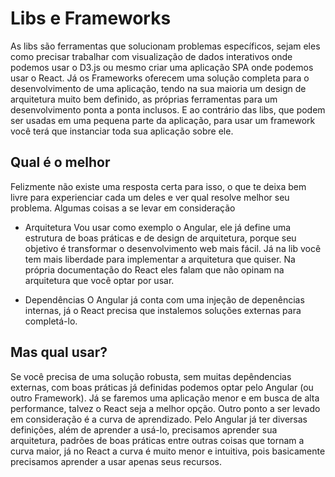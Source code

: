 # Libs e Frameworks

As libs são ferramentas que solucionam problemas específicos, sejam eles como precisar trabalhar com visualização de dados interativos onde podemos usar o D3.js
ou mesmo criar uma aplicação SPA onde podemos usar o React.
Já os Frameworks oferecem uma solução completa para o desenvolvimento de uma aplicação, tendo na sua maioria um design de arquitetura muito bem definido, as
próprias ferramentas para um desenvolvimento ponta a ponta inclusos. E ao contrário das libs, que podem ser usadas em uma pequena parte da aplicação, para usar
um framework você terá que instanciar toda sua aplicação sobre ele.

## Qual é o melhor

Felizmente não existe uma resposta certa para isso, o que te deixa bem livre para experienciar cada um deles e ver qual resolve melhor seu problema.
Algumas coisas a se levar em consideração

- Arquitetura
Vou usar como exemplo o Angular, ele já define uma estrutura de boas práticas e de design de arquitetura, porque seu objetivo é transformar o desenvolvimento
web mais fácil.
Já na lib você tem mais liberdade para implementar a arquitetura que quiser. Na própria documentação do React eles falam que não opinam na arquitetura que
você optar por usar.

- Dependências
O Angular já conta com uma injeção de depenências internas, já o React precisa que instalemos soluções externas para completá-lo.

## Mas qual usar?

Se você precisa de uma solução robusta, sem muitas depêndencias externas, com boas práticas já definidas podemos optar pelo Angular (ou outro Framework).
Já se faremos uma aplicação menor e em busca de alta performance, talvez o React seja a melhor opção.
Outro ponto a ser levado em consideração é a curva de aprendizado. Pelo Angular já ter diversas definições, além de aprender a usá-lo, precisamos aprender
sua arquitetura, padrões de boas práticas entre outras coisas que tornam a curva maior, já no React a curva é muito menor e intuitiva, pois basicamente precisamos
aprender a usar apenas seus recursos.
